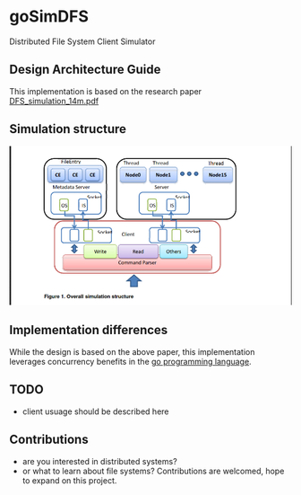 # goSimDFS
Distributed File System Client Simulator 

## Design Architecture Guide 
This implementation is based on the research paper [DFS_simulation_14m.pdf](http://www.cse.scu.edu/~mwang2/projects/DFS_simulation_14m.pdf "A simulation of distributed file system" )


## Simulation structure 
![](Screenshot%20from%202020-07-21%2012-14-55.png)

## Implementation differences 
While the design is based on the above paper, this implementation leverages concurrency benefits in the [go programming language](https://tour.golang.org/list).

## TODO 
* client usuage should be described here

## Contributions
- are you interested in distributed systems? 
- or what to learn about file systems? 
Contributions are welcomed, hope to expand on this project. 